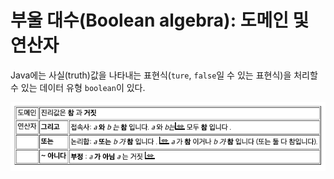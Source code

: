 # 부울 대수(Boolean algebra): 도메인 및 연산자

Java에는 사실(truth)값을 나타내는 표현식(`ture`, `false`일 수 있는 표현식)을 처리할 수 있는 데이터 유형 `boolean`이 있다.

![boolean](./images/부울대수.png)
